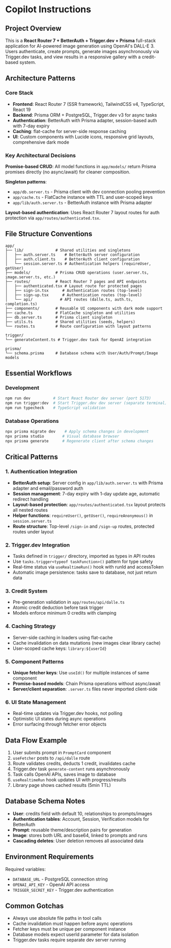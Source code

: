 # Copilot Instructions

## Project Overview

This is a **React Router 7 + BetterAuth + Trigger.dev + Prisma** full-stack application for AI-powered image generation using OpenAI's DALL-E 3. Users authenticate, create prompts, generate images asynchronously via Trigger.dev tasks, and view results in a responsive gallery with a credit-based system.

## Architecture Patterns

### Core Stack

- **Frontend**: React Router 7 (SSR framework), TailwindCSS v4, TypeScript, React 19
- **Backend**: Prisma ORM + PostgreSQL, Trigger.dev v3 for async tasks
- **Authentication**: BetterAuth with Prisma adapter, session-based auth with 7-day expiry
- **Caching**: flat-cache for server-side response caching
- **UI**: Custom components with Lucide icons, responsive grid layouts, comprehensive dark mode

### Key Architectural Decisions

**Promise-based CRUD**: All model functions in `app/models/` return Prisma promises directly (no async/await) for cleaner composition.

**Singleton patterns**:

- `app/db.server.ts` - Prisma client with dev connection pooling prevention
- `app/cache.ts` - FlatCache instance with TTL and user-scoped keys
- `app/lib/auth.server.ts` - BetterAuth instance with Prisma adapter

**Layout-based authentication**: Uses React Router 7 layout routes for auth protection via `app/routes/authenticated.tsx`.

## File Structure Conventions

```
app/
├── lib/              # Shared utilities and singletons
│   ├── auth.server.ts    # BetterAuth server configuration
│   ├── auth.client.ts    # BetterAuth client configuration
│   └── session.server.ts # Authentication helpers (requireUser, getUser)
├── models/           # Prisma CRUD operations (user.server.ts, image.server.ts, etc.)
├── routes/           # React Router 7 pages and API endpoints
│   ├── authenticated.tsx # Layout route for protected pages
│   ├── sign-in.tsx      # Authentication routes (top-level)
│   ├── sign-up.tsx      # Authentication routes (top-level)
│   └── api/            # API routes (dalle.ts, auth.ts, completion.ts)
├── components/       # Reusable UI components with dark mode support
├── cache.ts          # FlatCache singleton and utilities
├── db.server.ts      # Prisma client singleton
├── utils.ts          # Shared utilities (seeds, helpers)
└── routes.ts         # Route configuration with layout patterns

trigger/
└── generateContent.ts # Trigger.dev task for OpenAI integration

prisma/
└── schema.prisma     # Database schema with User/Auth/Prompt/Image models
```

## Essential Workflows

### Development

```bash
npm run dev          # Start React Router dev server (port 5173)
npm run trigger:dev  # Start Trigger.dev dev server (separate terminal)
npm run typecheck    # TypeScript validation
```

### Database Operations

```bash
npx prisma migrate dev    # Apply schema changes in development
npx prisma studio        # Visual database browser
npx prisma generate      # Regenerate client after schema changes
```

## Critical Patterns

### 1. Authentication Integration

- **BetterAuth setup**: Server config in `app/lib/auth.server.ts` with Prisma adapter and email/password auth
- **Session management**: 7-day expiry with 1-day update age, automatic redirect handling
- **Layout-based protection**: `app/routes/authenticated.tsx` layout protects all nested routes
- **Helper functions**: `requireUser()`, `getUser()`, `requireAnonymous()` in `session.server.ts`
- **Route structure**: Top-level `/sign-in` and `/sign-up` routes, protected routes under layout

### 2. Trigger.dev Integration

- Tasks defined in `trigger/` directory, imported as types in API routes
- Use `tasks.trigger<typeof taskFunction>()` pattern for type safety
- Real-time status via `useRealtimeRun()` hook with runId and accessToken
- Automatic image persistence: tasks save to database, not just return data

### 3. Credit System

- Pre-generation validation in `app/routes/api/dalle.ts`
- Atomic credit deduction before task trigger
- Models enforce minimum 0 credits with clamping

### 4. Caching Strategy

- Server-side caching in loaders using flat-cache
- Cache invalidation on data mutations (new images clear library cache)
- User-scoped cache keys: `library:${userId}`

### 5. Component Patterns

- **Unique fetcher keys**: Use `useId()` for multiple instances of same component
- **Promise-based models**: Chain Prisma operations without async/await
- **Server/client separation**: `.server.ts` files never imported client-side

### 6. UI State Management

- Real-time updates via Trigger.dev hooks, not polling
- Optimistic UI states during async operations
- Error surfacing through fetcher error objects

## Data Flow Example

1. User submits prompt in `PromptCard` component
2. `useFetcher` posts to `/api/dalle` route
3. Route validates credits, deducts 1 credit, invalidates cache
4. Trigger.dev task `generate-content` runs asynchronously
5. Task calls OpenAI APIs, saves image to database
6. `useRealtimeRun` hook updates UI with progress/results
7. Library page shows cached results (5min TTL)

## Database Schema Notes

- **User**: credits field with default 10, relationships to prompts/images
- **Authentication tables**: Account, Session, Verification models for BetterAuth
- **Prompt**: reusable theme/description pairs for generation
- **Image**: stores both URL and base64, linked to prompts and runs
- **Cascading deletes**: User deletion removes all associated data

## Environment Requirements

Required variables:

- `DATABASE_URL` - PostgreSQL connection string
- `OPENAI_API_KEY` - OpenAI API access
- `TRIGGER_SECRET_KEY` - Trigger.dev authentication

## Common Gotchas

- Always use absolute file paths in tool calls
- Cache invalidation must happen before async operations
- Fetcher keys must be unique per component instance
- Database models expect userId parameter for data isolation
- Trigger.dev tasks require separate dev server running
